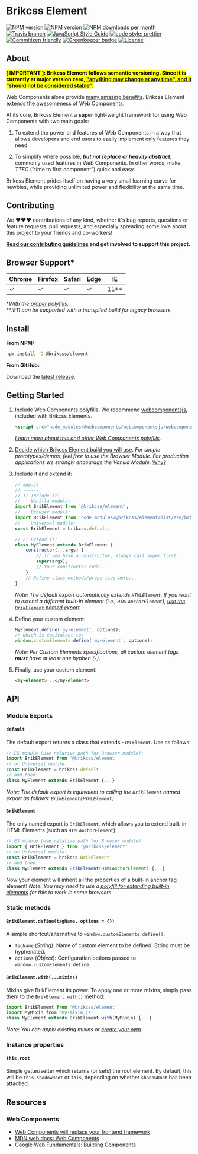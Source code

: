 # Brikcss Element

<!-- Shields. -->
<p>
    <!-- NPM version. -->
    <a href="https://www.npmjs.com/package/@brikcss/element"><img alt="NPM version" src="https://img.shields.io/npm/v/@brikcss/element/latest.svg?style=flat-square"></a>
    <!-- NPM tag version. -->
    <a href="https://www.npmjs.com/package/@brikcss/element"><img alt="NPM version" src="https://img.shields.io/npm/v/@brikcss/element/next.svg?style=flat-square"></a>
    <!-- NPM downloads/month. -->
    <a href="https://www.npmjs.com/package/@brikcss/element"><img alt="NPM downloads per month" src="https://img.shields.io/npm/dm/@brikcss/element.svg?style=flat-square"></a>
    <!-- Travis branch. -->
    <a href="https://github.com/brikcss/element/tree/master"><img alt="Travis branch" src="https://img.shields.io/travis/rust-lang/rust/master.svg?style=flat-square&label=master"></a>
    <!-- Codacy. -->
    <!-- <a href="https://www.codacy.com/app/thezimmee/element"><img src="https://img.shields.io/codacy/grade/e6c03044c1e24c4c9a2f4f31e0c84e38/master.svg?style=flat-square"/></a> -->
    <!-- <a href="https://www.codacy.com/app/thezimmee/element"><img src="https://img.shields.io/codacy/coverage/e6c03044c1e24c4c9a2f4f31e0c84e38/master.svg?style=flat-square"/></a> -->
    <!-- Coveralls -->
    <!-- <a href='https://coveralls.io/github/brikcss/element?branch=master'><img src='https://img.shields.io/coveralls/github/brikcss/element/master.svg?style=flat-square' alt='Coverage Status' /></a> -->
    <!-- JS Standard style. -->
    <a href="https://standardjs.com"><img alt="JavaScript Style Guide" src="https://img.shields.io/badge/code_style-standard-brightgreen.svg?style=flat-square"></a>
    <!-- Prettier code style. -->
    <a href="https://prettier.io/"><img alt="code style: prettier" src="https://img.shields.io/badge/code_style-prettier-ff69b4.svg?style=flat-square"></a>
    <!-- Semantic release. -->
    <!-- <a href="https://github.com/semantic-release/semantic-release"><img alt="semantic release" src="https://img.shields.io/badge/%20%20%F0%9F%93%A6%F0%9F%9A%80-semantic--release-e10079.svg?style=flat-square"></a> -->
    <!-- Commitizen friendly. -->
    <a href="http://commitizen.github.io/cz-cli/"><img alt="Commitizen friendly" src="https://img.shields.io/badge/commitizen-friendly-brightgreen.svg?style=flat-square"></a>
    <!-- Greenkeeper. -->
    <a href="https://greenkeeper.io/"><img src="https://badges.greenkeeper.io/brikcss/element.svg?style=flat-square" alt="Greenkeeper badge"></a>
    <!-- MIT License. -->
    <a href="LICENSE.md"><img alt="License" src="https://img.shields.io/npm/l/express.svg?style=flat-square"></a>
</p>

## About

<!-- @todo  Document "TTFC" time of 5 minutes or less. How to create your first meaningful component in 5 minutes or less. -->
<!-- @todo  Add images to demonstrate the awesomeness of Brikcss Element. -->

**<mark>\[ IMPORTANT \]: Brikcss Element follows semantic versioning. Since it is currently at major version zero, ["anything may change at any time", and it "should not be considered stable"](https://semver.org/#spec-item-4).</mark>**

Web Components alone provide [many amazing benefits](https://codeburst.io/6-reasons-you-should-use-native-web-components-b45e18e069c2). Brikcss Element extends the awesomeness of Web Components.

At its core, Brikcss Element a **super** light-weight framework for using Web Components with two main goals:

1. To extend the power and features of Web Components in a way that allows developers and end users to easily implement only features they need.

2. To simplify where possible, _**but not replace or heavily abstract**_, commonly used features in Web Components. In other words, make _TTFC_ ("time to first component") quick and easy.

Brikcss Element prides itself on having a very small learning curve for newbies, while providing unlimited power and flexibility at the same time.

## Contributing

We ❤️❤️❤️ contributions of any kind, whether it's bug reports, questions or feature requests, pull requests, and especially spreading some love about this project to your friends and co-workers!

**[Read our contributing guidelines](./CONTRIBUTING.md) and get involved to support this project.**

## Browser Support\*

| Chrome | Firefox | Safari | Edge | IE     |
| ------ | ------- | ------ | ---- | ------ |
| ✓      | ✓       | ✓      | ✓    | 11\*\* |

\*_With the [proper polyfills](#getting-started)._<br>
\*\*_IE11 can be supported with a transpiled build for legacy browsers._

## Install

**From NPM:**

```bash
npm install -D @brikcss/element
```

**From GitHub:**

Download the [latest release](https://github.com/brikcss/element/releases/latest).

## Getting Started

1. Include Web Components polyfills. We recommend [webcomponentsjs](https://github.com/webcomponents/webcomponentsjs), included with Brikcss Elements.

    ```html
    <script src="node_modules/@webcomponents/webcomponentsjs/webcomponents-loader.js"></script>
    ```

    _[Learn more about this and other Web Components polyfills](./docs/web-components-polyfills.md)._

2. [Decide which Brikcss Element build you will use](./docs/including-brikcss-modules.md). _For simple prototypes/demos, feel free to use the Browser Module. For production applications we strongly encourage the Vanilla Module._ [Why?](./docs/including-brikcss-modules.md)

3. Include it and extend it:

    ```js
    // app.js
    // ------
    // 1) Include it:
    //    Vanilla module:
    import BrikElement from '@brikcss/element';
    //    Browser module:
    import BrikElement from 'node_modules/@brikcss/element/dist/esm/brik-element.browser.js';
    //    Universal module:
    const BrikElement = brikcss.default;

    // 2) Extend it:
    class MyElement extends BrikElement {
        constructor(...args) {
            // If you have a constructor, always call super first.
            super(args);
            // Your constructor code...
        }
        // Define class methods/properties here...
    }
    ```

    _Note: The default export automatically extends `HTMLElement`. If you want to extend a different built-in element (i.e., `HTMLAnchorElement`), [use the `BrikElement` named export](#brikelement)._

4. Define your custom element:

    ```js
    MyElement.define('my-element', options);
    // which is equivalent to:
    window.customElements.define('my-element', options);
    ```

    _Note: Per Custom Elements specifications, all custom element tags **must** have at least one hyphen (`-`)._

5. Finally, use your custom element:

    ```html
    <my-element>...</my-element>
    ```

## API

### Module Exports

#### `default`

The default export returns a class that extends `HTMLElement`. Use as follows:

```js
// ES module (use relative path for Browser module):
import BrikElement from '@brikcss/element'
// or Universal module:
const BrikElement = brikcss.default
// and then:
class MyElement extends BrikElement {...}
```

_Note: The default export is equivalent to calling the `BrikElement` named export as follows: `BrikElement(HTMLElement)`._

#### `BrikElement`

The only named export is `BrikElement`, which allows you to extend built-in HTML Elements (such as `HTMLAnchorElement`):

```js
// ES module (use relative path for Browser module):
import { BrikElement } from '@brikcss/element'
// or Universal module:
const BrikElement = brikcss.BrikElement
// and then:
class MyElement extends BrikElement(HTMLAnchorElement) {...}
```

Now your element will inherit all the properties of a built-in anchor tag element! _Note: You may need to use a [polyfill for extending built-in elements](https://github.com/ungap/custom-elements-builtin) for this to work in some browsers._

### Static methods

#### `BrikElement.define(tagName, options = {})`

A simple shortcut/alternative to `window.customElements.define()`.

-   `tagName` (_String_): Name of custom element to be defined. String must be hyphenated.
-   `options` (_Object_): Configuration options passed to `window.customElements.define`.

#### `BrikElement.with(...mixins)`

Mixins give BrikElement its power. To apply one or more mixins, simply pass them to the `BrikElement.with()` method:

```js
import BrikElement from '@brikcss/element'
import MyMixin from 'my-mixin.js'
class MyElement extends BrikElement.with(MyMixin) {...}
```

_Note: You can apply existing mixins or [create your own](./docs/creating-mixins.md)._

### Instance properties

#### `this.root`

Simple getter/setter which returns (or sets) the root element. By default, this will be `this.shadowRoot` or `this`, depending on whether `shadowRoot` has been attached.

## Resources

### Web Components

-   [Web Components will replace your frontend framework](https://www.dannymoerkerke.com/blog/web-components-will-replace-your-frontend-framework)
-   [MDN web docs: Web Components](https://developer.mozilla.org/en-US/docs/Web/Web_Components)
-   [Google Web Fundamentals: Building Components](https://developers.google.com/web/fundamentals/web-components/)

<!-- @todo  Add sections for Credits, Contributors, Resources, Projects using Birkcss Element. -->
